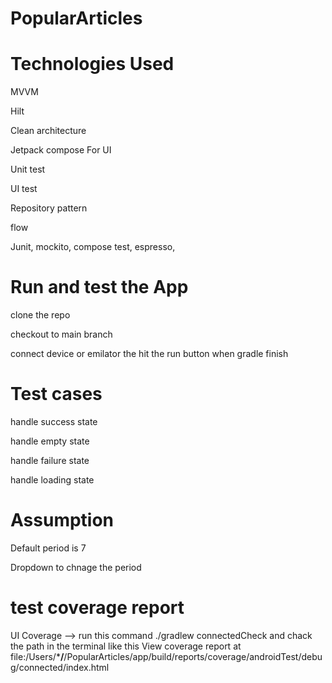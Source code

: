 # PopularArticles
# Technologies Used

MVVM

Hilt

Clean architecture

Jetpack compose For UI

Unit test

UI test

Repository pattern

flow

Junit, mockito, compose test, espresso, 

# Run and test the App
clone the repo 

checkout to main branch

connect device or emilator the hit the run button when gradle finish 

# Test cases

handle success state

handle empty state

handle failure state

handle loading state

# Assumption 

Default period is 7

Dropdown to chnage the period 

# test coverage report

UI Coverage --> run this command  ./gradlew connectedCheck and chack the path in the terminal 
like this View coverage report at file:/Users/***/**/PopularArticles/app/build/reports/coverage/androidTest/debug/connected/index.html



 
